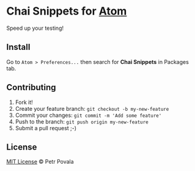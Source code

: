 # Chai Snippets for [Atom](http://atom.io)

Speed up your testing!


## Install

Go to `Atom > Preferences...` then search for **Chai Snippets** in Packages tab.


## Contributing

1. Fork it!
2. Create your feature branch: `git checkout -b my-new-feature`
3. Commit your changes: `git commit -m 'Add some feature'`
4. Push to the branch: `git push origin my-new-feature`
5. Submit a pull request ;-)

## License

[MIT License](http://povalpet.mit-license.org/) © Petr Povala
